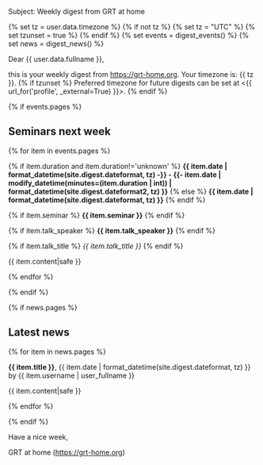 Subject: Weekly digest from GRT at home

{% set tz = user.data.timezone %}
{% if not tz %}
{% set tz = "UTC" %}
{% set tzunset = true %}
{% endif %}
{% set events = digest_events() %}
{% set news = digest_news() %}

Dear {{ user.data.fullname }},

this is your weekly digest from <https://grt-home.org>.
Your timezone is: {{ tz }}.
{% if tzunset %}
Preferred timezone for future digests can be set at <{{ url_for('profile', _external=True) }}>.
{% endif %}

{% if events.pages %}

## Seminars next week

{% for item in events.pages %}

{% if item.duration and item.duration!='unknown' %}
**{{ item.date | format_datetime(site.digest.dateformat, tz) -}}
    -
    {{- item.date | modify_datetime(minutes=(item.duration | int)) | format_datetime(site.digest.dateformat2, tz) }}**
{% else %}
**{{ item.date | format_datetime(site.digest.dateformat, tz) }}**
{% endif %}

{% if item.seminar %}
**{{ item.seminar }}**
{% endif %}


{% if item.talk_speaker %}
**{{ item.talk_speaker }}**
{% endif %}


{% if item.talk_title %}
*{{ item.talk_title }}*
{% endif %}

{{ item.content|safe }}

{% endfor %}

{% endif %}

{% if news.pages %}
## Latest news

{% for item in news.pages %}

**{{ item.title }}**, {{ item.date | format_datetime(site.digest.dateformat, tz) }} by {{ item.username | user_fullname }}

{{ item.content|safe }}

{% endfor %}

{% endif %}


Have a nice week,

GRT at home (<https://grt-home.org>)
